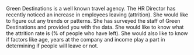 Green Destinations is a well known travel agency. 
The HR Director has recently noticed an increase in employees leaving (attrition).
She would like to figure out any trends or patterns. She has surveyed the staff of Green Destinations and provided you with the data. 
She would like to know what the attrition rate is (% of people who have left).
She would also like to know if factors like age, years at the company and income play a part in determining if people will leave or not.
